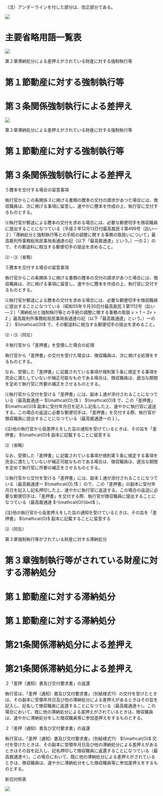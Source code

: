 （注）アンダーラインを付した部分は、改正部分である。

![](https://www.nta.go.jp/tmp/b423ae0e-0240-4048-a049-6a8a85990339/images/50d50e13fbca09c1ec223addafd856d07475a350f1c4f95054a790fd2de73591.jpg)

# 主要省略用語一覧表

![](https://www.nta.go.jp/tmp/b423ae0e-0240-4048-a049-6a8a85990339/images/60bf528224283bc9bdcd6c262f6846ba33e1522581b2a2e17781f2e420cb3f96.jpg)

第２章滞納処分による差押えがされている財産に対する強制執行等

# 第１節動産に対する強制執行等

# 第３条関係強制執行による差押え

![](https://www.nta.go.jp/tmp/b423ae0e-0240-4048-a049-6a8a85990339/images/53d4a344fd9e5246ced4ee025e45500f9e9294e39f749309ec48f21c4aa92180.jpg)

第２章滞納処分による差押えがされている財産に対する強制執行等

# 第１節動産に対する強制執行等

# 第３条関係強制執行による差押え

５謄本を交付する場合の留意事項

執行官からこの条関係３に掲げる書類の謄本の交付の請求があつた場合には、徴収職員は、次に掲げる事項に留意し、速やかに謄本を作成の上、執行官に交付するものとする。

⑴執行官が郵送による謄本の交付を求める場合には、必要な郵便切手を徴収職員に提出することになつている（平成２年12月13日付最高裁民３第499号（訟い―２）「滞納処分と強制執行等との手続の調整に関する事務の取扱いについて」最高裁判所事務総局民事局長通達の記（以下「最高裁通達」という。）一の２）ので、その郵送料に相当する郵便切手の提出を求めること。

⑵・⑶（省略）

５謄本を交付する場合の留意事項

執行官からこの条関係３に掲げる書類の謄本の交付の請求があつた場合には、徴収職員は、次に掲げる事項に留意し、速やかに謄本を作成の上、執行官に交付するものとする。

⑴執行官が郵送による謄本の交付を求める場合には、必要な郵便切手を徴収職員に提出することになつている（昭和55年９月30日付最高裁民３第1112号（訟い―２）「滞納処分と強制執行等との手続の調整に関する事務の取扱 $v>1=2v>2$ 」最高裁判所事務総局民事局長通達の記（以下「最高裁通達」という。）一の２） $\\mathcal{O}$ で、その郵送料に相当する郵便切手の提出を求めること。

⑵・⑶（同左）

８執行官から「差押書」を受領した場合の処理

執行官から「差押書」の交付を受けた場合は、徴収職員は、次に掲げる処理をするものとする。

なお、受領した「差押書」に記載されている事項が規則第５条に規定する事項を完全に満たしていないが補正可能なものである場合は、徴収職員は、適当な期間を定めて執行官に所要の補正をさせるものとする。

⑴執行官から交付を受ける「差押書」には、副本１通が添付されることになつている（最高裁通達一 $\\mathcal{O},1$ ） $\\mathcal{O}$ で、この「差押書」 $\\mathcal{O}$ 副本に受付年月日を記入し記名した上、速やかに執行官に返送する。この場合の返送に必要な郵便切手は、「差押書」を交付する際、執行官が徴収職員に提出することになつている（最高裁通達一の１）。

(注)他の執行官から仮差押えをした旨の通知を受けているときは、その旨を「差押書」 $\\mathcal{O}$ 副本に記載することに留意する

⑵（省略）

なお、受領した「差押書」に記載されている事項が規則第５条に規定する事項を完全に満たしていないが補正可能なものである場合は、徴収職員は、適当な期間を定めて執行官に所要の補正をさせるものとする。

⑴執行官から交付を受ける「差押書」には、副本１通が添付されることになつている（最高裁通達一 $\\mathcal{O},1$ ）ので、この「差押書」の副本に受付年月日を記入し記名押印した上、速やかに執行官に返送する。この場合の返送に必要な郵便切手は、「差押書」を交付する際、執行官が徴収職員に提出することになつている（最高裁通達 $-\\mathcal{O}\\bot$ ）。

(注)他の執行官から仮差押えをした旨の通知を受けているときは、その旨を「差押書」 $\\mathcal{O}$ 副本に記載することに留意する

⑵（同左）

第３章強制執行等がされている財産に対する滞納処分

# 第３章強制執行等がされている財産に対する滞納処分

# 第１節動産に対する滞納処分

# 第１節動産に対する滞納処分

# 第21条関係滞納処分による差押え

# 第21条関係滞納処分による差押え

２「差押（通知）書及び交付要求書」の返還

執行官は、「差押（通知）書及び交付要求書」（別紙様式11）の交付を受けたときは、その副本に受領年月日及び他の滞納処分による差押えがあるときはその旨を記入し、記名して徴収職員に返還することになつている（最高裁通達十）。この場合において、既に他の滞納処分による差押えがされているときは、徴収職員は、速やかに滞納処分をした徴収職員等に参加差押えをするものとする。

２「差押（通知）書及び交付要求書」の返還

執行官は、「差押（通知）書及び交付要求書」（別紙様式11） $\\mathcal{O}$ 交付を受けたときは、その副本に受領年月日及び他の滞納処分による差押えがあるときはその旨を記入し、記名押印して徴収職員に返還することになつている（最高裁通達十）。この場合において、既に他の滞納処分による差押えがされているときは、徴収職員は、速やかに滞納処分をした徴収職員等に参加差押えをするものとする。

新旧対照表

![](https://www.nta.go.jp/tmp/b423ae0e-0240-4048-a049-6a8a85990339/images/f636b2dec8155afc3edf4fa75be7b77b1bca88d1e81e260c3515d501b985eb8f.jpg)
